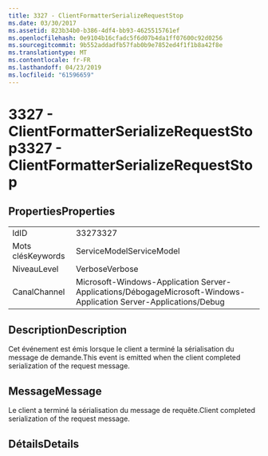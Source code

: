 ```yaml
---
title: 3327 - ClientFormatterSerializeRequestStop
ms.date: 03/30/2017
ms.assetid: 823b34b0-b386-4df4-bb93-4625515761ef
ms.openlocfilehash: 0e9104b16cfadc5f6d07b4da1ff07600c92d0256
ms.sourcegitcommit: 9b552addadfb57fab0b9e7852ed4f1f1b8a42f8e
ms.translationtype: MT
ms.contentlocale: fr-FR
ms.lasthandoff: 04/23/2019
ms.locfileid: "61596659"
---
```

# <a name="3327---clientformatterserializerequeststop"></a><span data-ttu-id="d6b57-102">3327 - ClientFormatterSerializeRequestStop</span><span class="sxs-lookup"><span data-stu-id="d6b57-102">3327 - ClientFormatterSerializeRequestStop</span></span>
## <a name="properties"></a><span data-ttu-id="d6b57-103">Properties</span><span class="sxs-lookup"><span data-stu-id="d6b57-103">Properties</span></span>  
  
|||  
|-|-|  
|<span data-ttu-id="d6b57-104">Id</span><span class="sxs-lookup"><span data-stu-id="d6b57-104">ID</span></span>|<span data-ttu-id="d6b57-105">3327</span><span class="sxs-lookup"><span data-stu-id="d6b57-105">3327</span></span>|  
|<span data-ttu-id="d6b57-106">Mots clés</span><span class="sxs-lookup"><span data-stu-id="d6b57-106">Keywords</span></span>|<span data-ttu-id="d6b57-107">ServiceModel</span><span class="sxs-lookup"><span data-stu-id="d6b57-107">ServiceModel</span></span>|  
|<span data-ttu-id="d6b57-108">Niveau</span><span class="sxs-lookup"><span data-stu-id="d6b57-108">Level</span></span>|<span data-ttu-id="d6b57-109">Verbose</span><span class="sxs-lookup"><span data-stu-id="d6b57-109">Verbose</span></span>|  
|<span data-ttu-id="d6b57-110">Canal</span><span class="sxs-lookup"><span data-stu-id="d6b57-110">Channel</span></span>|<span data-ttu-id="d6b57-111">Microsoft-Windows-Application Server-Applications/Débogage</span><span class="sxs-lookup"><span data-stu-id="d6b57-111">Microsoft-Windows-Application Server-Applications/Debug</span></span>|  
  
## <a name="description"></a><span data-ttu-id="d6b57-112">Description</span><span class="sxs-lookup"><span data-stu-id="d6b57-112">Description</span></span>  
 <span data-ttu-id="d6b57-113">Cet événement est émis lorsque le client a terminé la sérialisation du message de demande.</span><span class="sxs-lookup"><span data-stu-id="d6b57-113">This event is emitted when the client completed serialization of the request message.</span></span>  
  
## <a name="message"></a><span data-ttu-id="d6b57-114">Message</span><span class="sxs-lookup"><span data-stu-id="d6b57-114">Message</span></span>  
 <span data-ttu-id="d6b57-115">Le client a terminé la sérialisation du message de requête.</span><span class="sxs-lookup"><span data-stu-id="d6b57-115">Client completed serialization of the request message.</span></span>  
  
## <a name="details"></a><span data-ttu-id="d6b57-116">Détails</span><span class="sxs-lookup"><span data-stu-id="d6b57-116">Details</span></span>
